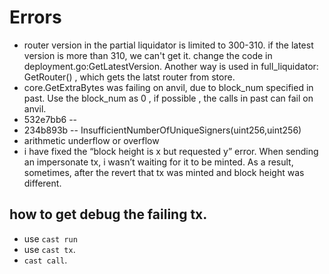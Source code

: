 # Errors
- router version in the partial liquidator is limited to 300-310. if the latest version is more than 310, we can't get it. change the code in deployment.go:GetLatestVersion. Another way is used in full_liquidator: GetRouter() , which gets the latst router from store.
- core.GetExtraBytes was failing on anvil, due to block_num specified in past. Use the block_num as 0 , if possible , the calls in past can fail on anvil.
- 532e7bb6 -- 
- 234b893b -- InsufficientNumberOfUniqueSigners(uint256,uint256)
- arithmetic underflow or overflow
- i have fixed the “block height is x but requested y” error. When sending an impersonate tx, i wasn’t waiting for it to be minted. As a result,  sometimes, after the revert that tx was minted and block height was different. 


## how to get debug the failing tx.
* use `cast run`
* use `cast tx`.
* `cast call`.